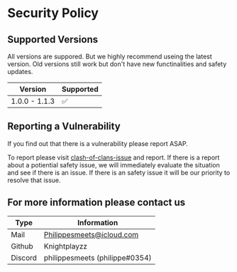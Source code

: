 # Security Policy

## Supported Versions

All versions are suppored. But we highly recommend useing the latest version.
Old versions still work but don't have new functinalities and safety updates.

| Version | Supported          |
| ------- | ------------------ |
| 1.0.0 - 1.1.3   | :white_check_mark: |

## Reporting a Vulnerability

If you find out that there is a vulnerability please report ASAP.

To report please visit [clash-of-clans-issue](https://github.com/Knightplayzz/clash-of-clans/issues) and report.
If there is a report about a potiential safety issue, we will immediately evaluate the situation and see if there is an issue.
If there is an safety issue it will be our priority to resolve that issue.

## For more information please contact us

| Type | Information |
|------|-------------|
| Mail |<Philippesmeets@icloud.com> |
| Github | Knightplayzz |
| Discord | philippesmeets (philippe#0354) |
